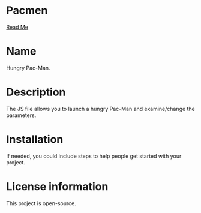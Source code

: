 # Pacmen
 <a href = "http://elzahatake.github.io/README.md">Read Me</a>

# Name

Hungry Pac-Man.

# Description

The JS file allows you to launch a hungry Pac-Man and examine/change the parameters.

# Installation

If needed, you could include steps to help people get started with your project.

# License information

This project is open-source.
